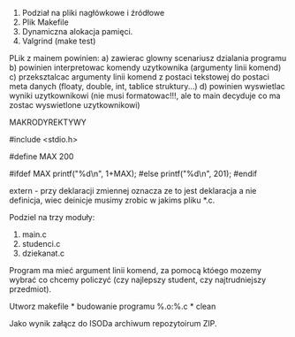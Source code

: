 
1. Podział na pliki nagłówkowe i źródłowe
2. Plik Makefile
3. Dynamiczna alokacja pamięci.
4. Valgrind (make test)


PLik z mainem powinien:
a) zawierac glowny scenariusz dzialania programu
b) powinien interpretowac komendy uzytkownika (argumenty linii komend)
c) przeksztalcac argumenty linii komend z postaci tekstowej do postaci meta danych (floaty, double, int, tablice struktury...)
d) powinien wyswietlac wyniki uzytkownikowi (nie musi formatowac!!!,
ale to main decyduje co ma zostac wyswietlone uzytkownikowi)

MAKRODYREKTYWY

#include <stdio.h>

#define MAX 200

#ifdef MAX
    printf("%d\n", 1+MAX);
#else
    printf("%d\n", 201);
#endif

extern - przy deklaracji zmiennej oznacza ze to jest deklaracja a nie definicja,
    wiec deinicje musimy zrobic  w jakims pliku *.c.


Podziel na trzy moduły:
1. main.c
2. studenci.c
3. dziekanat.c

Program ma mieć argument linii komend, za pomocą któego mozemy wybrać co 
chcemy policzyć (czy najlepszy student, czy najtrudniejszy przedmiot).

Utworz makefile
    * budowanie programu %.o:%.c
    * clean

Jako wynik załącz do ISODa archiwum repozytoirum ZIP.